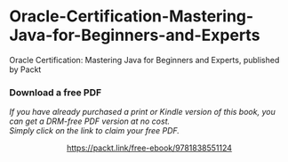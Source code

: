 # Oracle-Certification-Mastering-Java-for-Beginners-and-Experts
Oracle Certification: Mastering Java for Beginners and Experts, published by Packt
### Download a free PDF

 <i>If you have already purchased a print or Kindle version of this book, you can get a DRM-free PDF version at no cost.<br>Simply click on the link to claim your free PDF.</i>
<p align="center"> <a href="https://packt.link/free-ebook/9781838551124">https://packt.link/free-ebook/9781838551124 </a> </p>